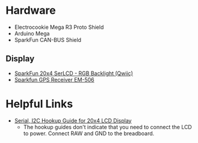 # Hardware
- Electrocookie Mega R3 Proto Shield
- Arduino Mega
- SparkFun CAN-BUS Shield

## Display
- [SparkFun 20x4 SerLCD - RGB Backlight (Qwiic)](https://www.sparkfun.com/products/16398)
- [Sparkfun GPS Receiver EM-506](https://www.sparkfun.com/products/retired/12751?gad_source=1&gclid=CjwKCAjwvIWzBhAlEiwAHHWgvSobsUo4UcnNtbLcr_K5_tTe-CKqlWX-Sp2HFwIC15aSUAIABPIaaRoCmp8QAvD_BwE)

# Helpful Links

- [Serial, I2C Hookup Guide for 20x4 LCD Display](https://learn.sparkfun.com/tutorials/avr-based-serial-enabled-lcds-hookup-guide/i2c-hardware-hookup--example-code---basic)
    - The hookup guides don't indicate that you need to connect the LCD to power. Connect RAW and GND to the breadboard.
